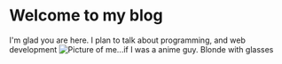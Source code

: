 # Welcome to my blog

I'm glad you are here. I plan to talk about programming, and web development
![Picture of me...if I was a anime guy. Blonde with glasses](https://honeysanime.com/wp-content/uploads/2016/03/Kei-Tsukishima-Haikyuu.jpg)

